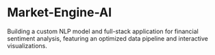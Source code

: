 # Market-Engine-AI
Building a custom NLP model and full-stack application for financial sentiment analysis, featuring an optimized data pipeline and interactive visualizations. 

